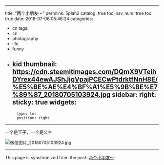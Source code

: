 
---
title: "两个小朋友～"
permlink: 5plah2
catalog: true
toc_nav_num: true
toc: true
date: 2018-07-06 05:46:24
categories:
- cn
tags:
- cn
- photography
- life
- funny
- kid
thumbnail: https://cdn.steemitimages.com/DQmX9VTeihDYrex44ewAJShJjqVpajPCECwPtdrktfNnH8E/%E5%BE%AE%E4%BF%A1%E5%9B%BE%E7%89%87_20180705103924.jpg
sidebar:
    right:
        sticky: true
widgets:
    -
        type: toc
        position: right
---


一个是王子，一个是公主

![微信图片_20180705103924.jpg](https://cdn.steemitimages.com/DQmX9VTeihDYrex44ewAJShJjqVpajPCECwPtdrktfNnH8E/%E5%BE%AE%E4%BF%A1%E5%9B%BE%E7%89%87_20180705103924.jpg)

- - -

This page is synchronized from the post: [两个小朋友～](https://steemit.com/@andrewma/5plah2)
